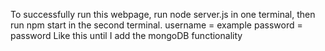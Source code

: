To successfully run this webpage, run node server.js in one terminal, then run npm start in the second terminal.
username = example
password = password
Like this until I add the mongoDB functionality
